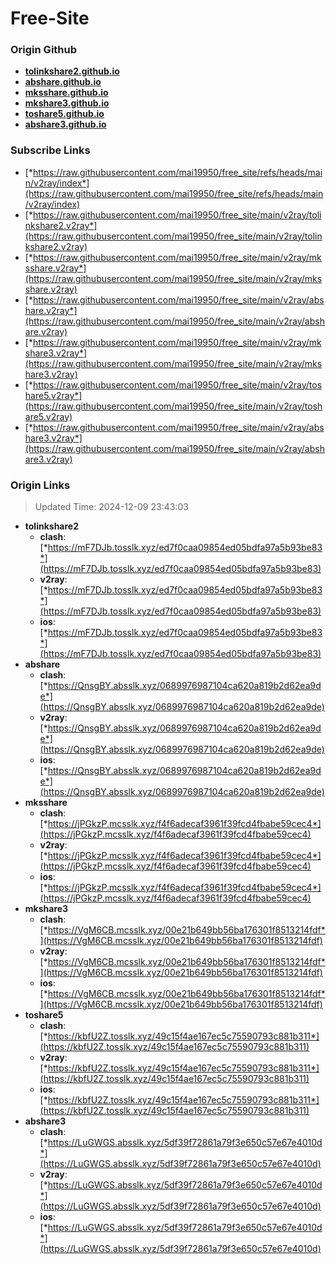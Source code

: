 # Free-Site

### Origin Github

- [**tolinkshare2.github.io**](https://github.com/tolinkshare2/tolinkshare2.github.io)
- [**abshare.github.io**](https://github.com/abshare/abshare.github.io)
- [**mksshare.github.io**](https://github.com/mksshare/mksshare.github.io)
- [**mkshare3.github.io**](https://github.com/mkshare3/mkshare3.github.io)
- [**toshare5.github.io**](https://github.com/toshare5/toshare5.github.io)
- [**abshare3.github.io**](https://github.com/abshare3/abshare3.github.io)

### Subscribe Links

- [*https://raw.githubusercontent.com/mai19950/free_site/refs/heads/main/v2ray/index*](https://raw.githubusercontent.com/mai19950/free_site/refs/heads/main/v2ray/index)
- [*https://raw.githubusercontent.com/mai19950/free_site/main/v2ray/tolinkshare2.v2ray*](https://raw.githubusercontent.com/mai19950/free_site/main/v2ray/tolinkshare2.v2ray)
- [*https://raw.githubusercontent.com/mai19950/free_site/main/v2ray/mksshare.v2ray*](https://raw.githubusercontent.com/mai19950/free_site/main/v2ray/mksshare.v2ray)
- [*https://raw.githubusercontent.com/mai19950/free_site/main/v2ray/abshare.v2ray*](https://raw.githubusercontent.com/mai19950/free_site/main/v2ray/abshare.v2ray)
- [*https://raw.githubusercontent.com/mai19950/free_site/main/v2ray/mkshare3.v2ray*](https://raw.githubusercontent.com/mai19950/free_site/main/v2ray/mkshare3.v2ray)
- [*https://raw.githubusercontent.com/mai19950/free_site/main/v2ray/toshare5.v2ray*](https://raw.githubusercontent.com/mai19950/free_site/main/v2ray/toshare5.v2ray)
- [*https://raw.githubusercontent.com/mai19950/free_site/main/v2ray/abshare3.v2ray*](https://raw.githubusercontent.com/mai19950/free_site/main/v2ray/abshare3.v2ray)

### Origin Links

> Updated Time: 2024-12-09 23:43:03

- **tolinkshare2**
  - **clash**: [*https://mF7DJb.tosslk.xyz/ed7f0caa09854ed05bdfa97a5b93be83*](https://mF7DJb.tosslk.xyz/ed7f0caa09854ed05bdfa97a5b93be83)
  - **v2ray**: [*https://mF7DJb.tosslk.xyz/ed7f0caa09854ed05bdfa97a5b93be83*](https://mF7DJb.tosslk.xyz/ed7f0caa09854ed05bdfa97a5b93be83)
  - **ios**: [*https://mF7DJb.tosslk.xyz/ed7f0caa09854ed05bdfa97a5b93be83*](https://mF7DJb.tosslk.xyz/ed7f0caa09854ed05bdfa97a5b93be83)
- **abshare**
  - **clash**: [*https://QnsgBY.absslk.xyz/0689976987104ca620a819b2d62ea9de*](https://QnsgBY.absslk.xyz/0689976987104ca620a819b2d62ea9de)
  - **v2ray**: [*https://QnsgBY.absslk.xyz/0689976987104ca620a819b2d62ea9de*](https://QnsgBY.absslk.xyz/0689976987104ca620a819b2d62ea9de)
  - **ios**: [*https://QnsgBY.absslk.xyz/0689976987104ca620a819b2d62ea9de*](https://QnsgBY.absslk.xyz/0689976987104ca620a819b2d62ea9de)
- **mksshare**
  - **clash**: [*https://jPGkzP.mcsslk.xyz/f4f6adecaf3961f39fcd4fbabe59cec4*](https://jPGkzP.mcsslk.xyz/f4f6adecaf3961f39fcd4fbabe59cec4)
  - **v2ray**: [*https://jPGkzP.mcsslk.xyz/f4f6adecaf3961f39fcd4fbabe59cec4*](https://jPGkzP.mcsslk.xyz/f4f6adecaf3961f39fcd4fbabe59cec4)
  - **ios**: [*https://jPGkzP.mcsslk.xyz/f4f6adecaf3961f39fcd4fbabe59cec4*](https://jPGkzP.mcsslk.xyz/f4f6adecaf3961f39fcd4fbabe59cec4)
- **mkshare3**
  - **clash**: [*https://VgM6CB.mcsslk.xyz/00e21b649bb56ba176301f8513214fdf*](https://VgM6CB.mcsslk.xyz/00e21b649bb56ba176301f8513214fdf)
  - **v2ray**: [*https://VgM6CB.mcsslk.xyz/00e21b649bb56ba176301f8513214fdf*](https://VgM6CB.mcsslk.xyz/00e21b649bb56ba176301f8513214fdf)
  - **ios**: [*https://VgM6CB.mcsslk.xyz/00e21b649bb56ba176301f8513214fdf*](https://VgM6CB.mcsslk.xyz/00e21b649bb56ba176301f8513214fdf)
- **toshare5**
  - **clash**: [*https://kbfU2Z.tosslk.xyz/49c15f4ae167ec5c75590793c881b311*](https://kbfU2Z.tosslk.xyz/49c15f4ae167ec5c75590793c881b311)
  - **v2ray**: [*https://kbfU2Z.tosslk.xyz/49c15f4ae167ec5c75590793c881b311*](https://kbfU2Z.tosslk.xyz/49c15f4ae167ec5c75590793c881b311)
  - **ios**: [*https://kbfU2Z.tosslk.xyz/49c15f4ae167ec5c75590793c881b311*](https://kbfU2Z.tosslk.xyz/49c15f4ae167ec5c75590793c881b311)
- **abshare3**
  - **clash**: [*https://LuGWGS.absslk.xyz/5df39f72861a79f3e650c57e67e4010d*](https://LuGWGS.absslk.xyz/5df39f72861a79f3e650c57e67e4010d)
  - **v2ray**: [*https://LuGWGS.absslk.xyz/5df39f72861a79f3e650c57e67e4010d*](https://LuGWGS.absslk.xyz/5df39f72861a79f3e650c57e67e4010d)
  - **ios**: [*https://LuGWGS.absslk.xyz/5df39f72861a79f3e650c57e67e4010d*](https://LuGWGS.absslk.xyz/5df39f72861a79f3e650c57e67e4010d)
